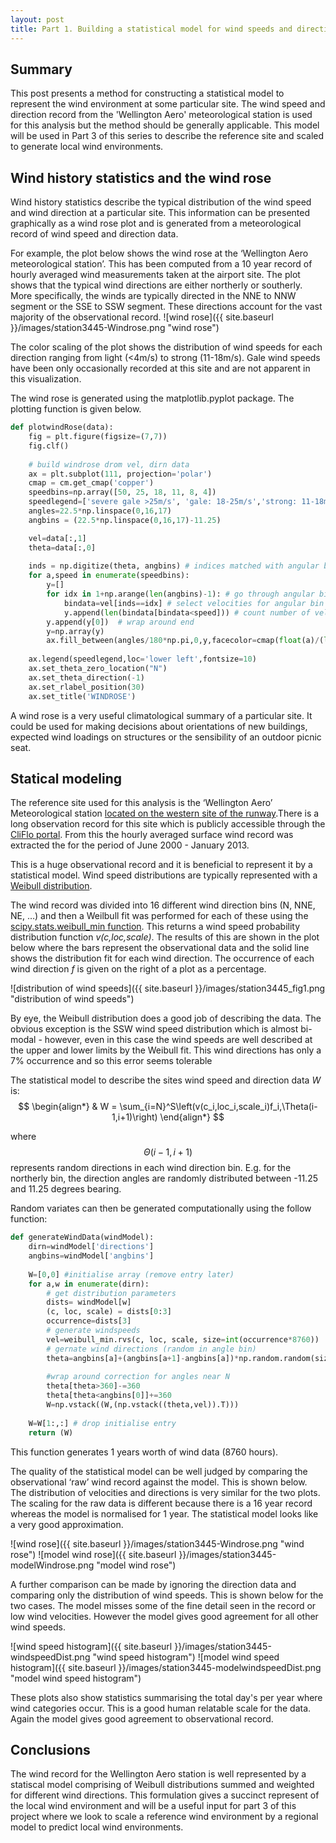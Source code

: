 ```yaml
---
layout: post
title: Part 1. Building a statistical model for wind speeds and directions
---
```


## Summary

This post presents a method for constructing a statistical model to represent the wind environment at some particular site. The wind speed and direction record from the 'Wellington Aero' meteorological station is used for this analysis but the method should be generally applicable. This model will be used in Part 3 of this series to describe the reference site and scaled to generate local wind environments.


## Wind history statistics and the wind rose

Wind history statistics describe the typical distribution of the wind speed and wind direction at a particular site. This information can be presented graphically as a wind rose plot and is generated from a meteorological record of wind speed and direction data.

For example, the plot below shows the wind rose at the ‘Wellington Aero meteorological station’. This has been computed from a 10 year record of hourly averaged wind measurements taken at the airport site. The plot shows that the typical wind directions are either northerly or southerly. More specifically, the winds are typically directed in the NNE to NNW segment or the SSE to SSW segment. These directions account for the vast majority of the observational record.
![wind rose]({{ site.baseurl }}/images/station3445-Windrose.png "wind rose")

The color scaling of the plot shows the distribution of wind speeds for each direction ranging from light (<4m/s) to strong (11-18m/s). Gale wind speeds have been only occasionally recorded at this site and are not apparent in this visualization.

The wind rose is generated using the matplotlib.pyplot package. The plotting function is given below.

```python
def plotwindRose(data):
    fig = plt.figure(figsize=(7,7))
    fig.clf()
       
    # build windrose drom vel, dirn data
    ax = plt.subplot(111, projection='polar')
    cmap = cm.get_cmap('copper')
    speedbins=np.array([50, 25, 18, 11, 8, 4])
    speedlegend=['severe gale >25m/s', 'gale: 18-25m/s','strong: 11-18m/s','fresh: 8-11m/s','moderate: 4-8m/s','light: <4m/s']
    angles=22.5*np.linspace(0,16,17)
    angbins = (22.5*np.linspace(0,16,17)-11.25)

    vel=data[:,1]
    theta=data[:,0]
    
    inds = np.digitize(theta, angbins) # indices matched with angular bins
    for a,speed in enumerate(speedbins):
        y=[]
        for idx in 1+np.arange(len(angbins)-1): # go through angular bins
            bindata=vel[inds==idx] # select velocities for angular bin
            y.append(len(bindata[bindata<speed])) # count number of velociies at threshold 
        y.append(y[0])  # wrap around end
        y=np.array(y)
        ax.fill_between(angles/180*np.pi,0,y,facecolor=cmap(float(a)/(len(speedbins)-1)))
        
    ax.legend(speedlegend,loc='lower left',fontsize=10)
    ax.set_theta_zero_location("N")
    ax.set_theta_direction(-1)
    ax.set_rlabel_position(30)
    ax.set_title('WINDROSE')
```

A wind rose is a very useful climatological summary of a particular site. It could be used for making decisions about orientations of new buildings, expected wind loadings on structures or the sensibility of an outdoor picnic seat. 


## Statical modeling

The reference site used for this analysis is the ‘Wellington Aero’ Meteorological station [located on the western site of the runway](https://goo.gl/maps/8AgfPALtLV2wGbDS7).There is a long observation record for this site which is publicly accessible through the [CliFlo portal](https://cliflo.niwa.co.nz/). From this the hourly averaged surface wind record was extracted the for the period of June 2000 - January 2013. 

This is a huge observational record and it is beneficial to represent it by a statistical model. Wind speed distributions are typically represented with a [Weibull distribution](https://en.wikipedia.org/wiki/Weibull_distribution). 

The wind record was divided into 16 different wind direction bins (N, NNE, NE, …) and then a Weilbull fit was performed for each of these using the [scipy.stats.weibull_min function](https://docs.scipy.org/doc/scipy-0.19.1/reference/generated/scipy.stats.weibull_min.html). This returns a wind speed probability distribution function _v(c,loc,scale)_. The results of this are shown in the plot below where the bars represent the observational data and the solid line shows the distribution fit for each wind direction. The occurrence of each wind direction _f_ is given on the right of a plot as a percentage.

![distribution of wind speeds]({{ site.baseurl }}/images/station3445_fig1.png "distribution of wind speeds")

By eye, the Weibull distribution does a good job of describing the data. The obvious exception is the SSW wind speed distribution which is almost bi-modal - however, even in this case the wind speeds are well described at the upper and lower limits by the Weibull fit. This wind directions has only a 7% occurrence and so this error seems tolerable

The statistical model to describe the sites wind speed and direction data _W_ is:
$$
\begin{align*}
  & W = \sum_{i=N}^S\left(v(c_i,loc_i,scale_i)f_i,\Theta(i-1,i+1)\right)
\end{align*}
$$

where $$\Theta(i-1,i+1)$$ represents random directions in each wind direction bin. E.g. for the northerly bin, the direction angles are randomly distributed between -11.25 and 11.25 degrees bearing.

Random variates can then be generated computationally using the follow function:
```python
def generateWindData(windModel):
    dirn=windModel['directions']
    angbins=windModel['angbins']
    
    W=[0,0] #initialise array (remove entry later)
    for a,w in enumerate(dirn):
        # get distribution parameters
        dists= windModel[w] 
        (c, loc, scale) = dists[0:3]
        occurrence=dists[3]
        # generate windspeeds
        vel=weibull_min.rvs(c, loc, scale, size=int(occurrence*8760))
        # gernate wind directions (random in angle bin)
        theta=angbins[a]+(angbins[a+1]-angbins[a])*np.random.random(size=int(dists[3]*8760))
        
        #wrap around correction for angles near N
        theta[theta>360]-=360
        theta[theta<angbins[0]]+=360
        W=np.vstack((W,(np.vstack((theta,vel)).T)))
    
    W=W[1:,:] # drop initialise entry
    return (W)
```
This function generates 1 years worth of wind data (8760 hours).

The quality of the statistical model can be well judged by comparing the observational ‘raw’ wind record against the model. This is shown below. The distribution of velocities and directions is very similar for the two plots. The scaling for the raw data is different because there is a 16 year record whereas the model is normalised for 1 year. The statistical model looks like a very good approximation.

![wind rose]({{ site.baseurl }}/images/station3445-Windrose.png "wind rose")
![model wind rose]({{ site.baseurl }}/images/station3445-modelWindrose.png "model wind rose")

A further comparison can be made by ignoring the direction data and comparing only the distribution of wind speeds. This is shown below for the two cases. The model misses some of the fine detail seen in the record or low wind velocities. However the model gives good agreement for all other wind speeds.


![wind speed histogram]({{ site.baseurl }}/images/station3445-windspeedDist.png "wind speed histogram")
![model wind speed histogram]({{ site.baseurl }}/images/station3445-modelwindspeedDist.png "model wind speed histogram")

These plots also show statistics summarising the total day's per year where wind categories occur. This is a good human relatable scale for the data. Again the model gives good agreement to observational record.

## Conclusions

The wind record for the Wellington Aero station is well represented by a statiscal model comprising of Weibull distributions summed and weighted for different wind directions. This formulation gives a succinct represent of the local wind environment and will be a useful input for part 3 of this project where we look to scale a reference wind environment by a regional model to predict local wind environments.